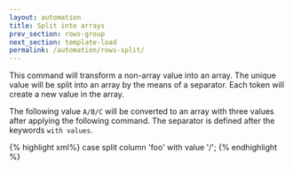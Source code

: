 ```yaml
---
layout: automation
title: Split into arrays
prev_section: rows-group
next_section: template-load
permalink: /automation/rows-split/
---
```

This command will transform a non-array value into an array. The unique value will be split into an array by the means of a separator. Each token will create a new value in the array.

The following value ```A/B/C``` will be converted to an array with three values after applying the following command. The separator is defined after the keywords ```with values```.

{% highlight xml%}
case split column 'foo' with value '/';
{% endhighlight %}
